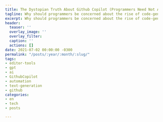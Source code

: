 ```yaml
---
title: The Dystopian Truth About Github Copilot (Programmers Need Not Apply)
tagline: Why should programmers be concerned about the rise of code-generating AIs?
excerpt: Why should programmers be concerned about the rise of code-generating AIs?
header:
  teaser: ''
  overlay_image: ''
  overlay_filter: 
  caption: ''
  actions: []
date: 2021-07-02 00:00:00 -0300
permalink: "/posts/:year/:month/:slug/"
tags:
- editor-tools
- gpt
- ai
- GithubCopilot
- automation
- text-generation
- github
categories:
- en
- tech
- posts

---
```

